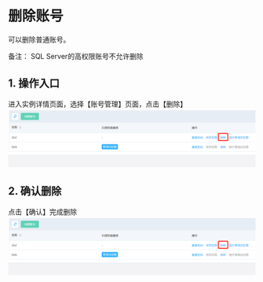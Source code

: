 # 删除账号
可以删除普通账号。

备注： SQL Server的高权限账号不允许删除

## 1. 操作入口
进入实例详情页面，选择【账号管理】页面，点击【删除】
![删除账号1](../../../../../image/RDS/Delete-Account-1.png)

## 2. 确认删除
点击【确认】完成删除
![删除账号2](../../../../../image/RDS/Delete-Account-1.png)
